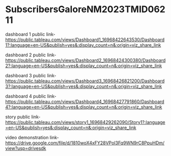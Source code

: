 # SubscribersGaloreNM2023TMID06211


dashboard 1 public link-https://public.tableau.com/views/Dashboard1_16968422643530/Dashboard1?:language=en-US&publish=yes&:display_count=n&:origin=viz_share_link

dashboard 2 public link-https://public.tableau.com/views/Dashboard2_16968424300380/Dashboard2?:language=en-US&publish=yes&:display_count=n&:origin=viz_share_link

dashboard 3 public link-https://public.tableau.com/views/Dashboard3_16968426821200/Dashboard3?:language=en-US&publish=yes&:display_count=n&:origin=viz_share_link

dashboard 4 public link-https://public.tableau.com/views/Dashboard4_16968427791860/Dashboard4?:language=en-US&publish=yes&:display_count=n&:origin=viz_share_link

story public link-https://public.tableau.com/views/story1_16968429262090/Story1?:language=en-US&publish=yes&:display_count=n&:origin=viz_share_link

video demonstration link-https://drive.google.com/file/d/1810woX4xFY28VPol3Fq9WN9rC8PpuHDm/view?usp=drivesdk

